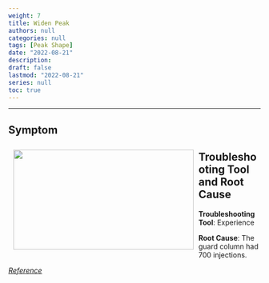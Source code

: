 ```yaml
---
weight: 7
title: Widen Peak
authors: null
categories: null
tags: [Peak Shape]
date: "2022-08-21"
description:  
draft: false
lastmod: "2022-08-21"
series: null
toc: true
---
```




<!--more-->
---

## Symptom
<div class = "row">
<img width ="360" height= "200" src = "/docs/images/Screenshot 2022-08-18 154827.png" style ="float: left" HSPACE="10" VSPACE="10"/>
</div>

## Troubleshooting Tool and Root Cause

<div class = "row">

<b>Troubleshooting Tool</b>: Experience  

<b>Root Cause</b>: The guard column had 700 injections.  

</div>

[*Reference*]()  